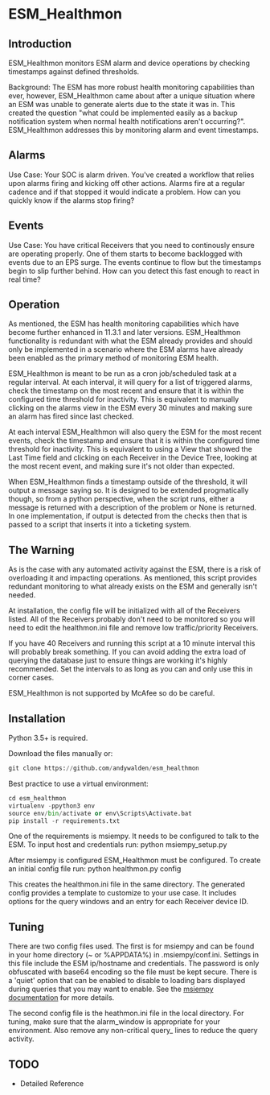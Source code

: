 # ESM_Healthmon

## Introduction


ESM_Healthmon monitors ESM alarm and device operations by checking timestamps against defined thresholds. 

Background: The ESM has more robust health monitoring capabilities than ever, however, ESM_Healthmon came about after a unique situation where an ESM was unable to generate alerts due to the state it was in. This created the question "what could be implemented easily as a backup notification system when normal health notifications aren't occurring?". ESM_Healthmon addresses this by monitoring alarm and event timestamps.

## Alarms

Use Case: Your SOC is alarm driven. You've created a workflow that relies upon alarms firing and kicking off other actions. Alarms fire at a regular cadence and if that stopped it would indicate a problem. How can you quickly know if the alarms stop firing? 

## Events

Use Case: You have critical Receivers that you need to continously ensure are operating properly. One of them starts to become backlogged with events due to an EPS surge. The events continue to flow but the timestamps begin to slip further behind. How can you detect this fast enough to react in real time? 

## Operation

As mentioned, the ESM has health monitoring capabilities which have become further enhanced in 11.3.1 and later versions. ESM_Healthmon functionality is redundant with what the ESM already provides and should only be implemented in a scenario where the ESM alarms have already been enabled as the primary method of monitoring ESM health. 

ESM_Healthmon is meant to be run as a cron job/scheduled task at a regular interval. At each interval, it will query for a list of triggered alarms, check the timestamp on the most recent and ensure that it is within the configured time threshold for inactivity. This is equivalent to manually clicking on the alarms view in the ESM every 30 minutes and making sure an alarm has fired since last checked.

At each interval ESM_Healthmon will also query the ESM for the most recent events, check the timestamp and ensure that it is within the configured time threshold for inactivity. This is equivalent to using a View that showed the Last Time field and clicking on each Receiver in the Device Tree, looking at the most recent event, and making sure it's not older than expected. 

When ESM_Healthmon finds a timestamp outside of the threshold, it will output a message saying so. It is designed to be extended progmatically though, so from a python perspective, when the script runs, either a message is returned with a description of the problem or None is returned. In one implementation, if output is detected from the checks then that is passed to a script that inserts it into a ticketing system. 

## The Warning

As is the case with any automated activity against the ESM, there is a risk of overloading it and impacting operations. As mentioned, this script provides redundant monitoring to what already exists on the ESM and generally isn't needed.

At installation, the config file will be initialized with all of the Receivers listed. All of the Receivers probably don't need to be monitored so you will need to edit the healthmon.ini file and remove low traffic/priority Receivers.

If you have 40 Receivers and running this script at a 10 minute interval this will probably break something. If you can avoid adding the extra load of querying the database just to ensure things are working it's highly recommended. Set the intervals to as long as you can and only use this in corner cases.

ESM_Healthmon is not supported by McAfee so do be careful. 

## Installation

Python 3.5+ is required.

Download the files manually or:

```python
git clone https://github.com/andywalden/esm_healthmon
```
Best practice to use a virtual environment:

```python
cd esm_healthmon
virtualenv -ppython3 env
source env/bin/activate or env\Scripts\Activate.bat
pip install -r requirements.txt
```

One of the requirements is msiempy. It needs to be configured to talk to the ESM. To input host and credentials run:
python msiempy_setup.py 

After msiempy is configured ESM_Healthmon must be configured. To create an initial config file run:
python healthmon.py config

This creates the healthmon.ini file in the same directory. The generated config provides a template to customize to your use case. It includes options for the query windows and an entry for each Receiver device ID.


## Tuning

There are two config files used. The first is for msiempy and can be found in your home directory (~ or %APPDATA%) in .msiempy/conf.ini. Settings in this file include the ESM ip/hostname and credentials. The password is only obfuscated with base64 encoding so the file must be kept secure. There is a 'quiet' option that can be enabled to disable to loading bars displayed during queries that you may want to enable. See the [msiempy documentation](https://mfesiem.github.io/docs/msiempy/index.html#msiempy.NitroConfig) for more details.

The second config file is the heathmon.ini file in the local directory. For tuning, make sure that the alarm_window is appropriate for your environment. Also remove any non-critical query_<Receiver> lines to reduce the query activity. 


## TODO

 - Detailed Reference
